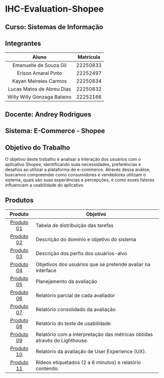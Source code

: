 # IHC-Evaluation-Shopee

## Curso: Sistemas de Informação

## Integrantes

|            Aluno              | Matrícula |
|:------------------------------:|:---------:|
| Emanuelle de Souza Gil        | 22250833  |
| Erison Amaral Pinto           | 22252497  |
| Kayan Meireles Carmos         | 22250834  |
| Lucas Matos de Abreu Dias     | 22250832  |
|  Willy Willy Gonzaga Balieiro | 22252166  |


## Docente: Andrey Rodrigues

## Sistema: E-Commerce - Shopee

## Objetivo do Trabalho
O objetivo deste trabalho é analisar a interação dos usuários com o aplicativo Shopee, identificando suas necessidades, preferências e desafios ao utilizar a plataforma de e-commerce. Através dessa análise, buscamos compreender como consumidores e vendedores utilizam o sistema, quais são suas experiências e percepções, e como esses fatores influenciam a usabilidade do aplicativo.

## Produtos

| Produto  | Objetivo |
|:--------:|----------|
| [Produto 01]() | Tabela de distribuição das tarefas |
| [Produto 02]() | Descrição do domínio e objetivo do sistema |
| [Produto 03]() | Descrição dos perfis dos usuários-alvo |
| [Produto 04]() | Objetivos dos usuários que se pretende avaliar na interface |
| [Produto 05]() | Planejamento da avaliação |
| [Produto 06]() | Relatório parcial de cada avaliador |
| [Produto 07]() | Relatório consolidado da avaliação |
| [Produto 08]() | Relatório do teste de usabilidade |
| [Produto 09]() | Relatório com a interpretação das métricas obtidas através do Lighthouse. |
| [Produto 10]() | Relatório da avaliação de User Experience (UX). |
| [Produto 11]() | Rídeos etiquetados (2 a 6 minutos) e relatório contendo. |



